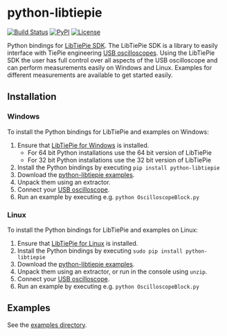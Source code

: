 # python-libtiepie
[![Build Status](https://travis-ci.org/TiePie/python-libtiepie.svg?branch=master)](https://travis-ci.org/TiePie/python-libtiepie)
[![PyPI](https://img.shields.io/pypi/v/python-libtiepie.svg)](https://pypi.org/project/python-libtiepie/)
[![License](https://img.shields.io/github/license/tiepie/python-libtiepie.svg)](LICENSE)

Python bindings for [LibTiePie SDK](https://www.tiepie.com/node/930). The LibTiePie SDK is a library to easily interface with TiePie engineering [USB oscilloscopes](https://www.tiepie.com/node/4). Using the LibTiePie SDK the user has full control over all aspects of the USB oscilloscope and can perform measurements easily on Windows and Linux. Examples for different measurements are available to get started easily.

## Installation

### Windows

To install the Python bindings for LibTiePie and examples on Windows:

1. Ensure that [LibTiePie for Windows](http://www.tiepie.com/node/1015) is installed.
   - For 64 bit Python installations use the 64 bit version of LibTiePie
   - For 32 bit Python installations use the 32 bit version of LibTiePie
2. Install the Python bindings by executing `pip install python-libtiepie`
3. Download the [python-libtiepie examples](https://minhaskamal.github.io/DownGit/#/home?url=https://github.com/TiePie/python-libtiepie/tree/master/examples).
4. Unpack them using an extractor.
5. Connect your [USB oscilloscope](https://www.tiepie.com/node/4).
6. Run an example by executing e.g. `python OscilloscopeBlock.py`

### Linux

To install the Python bindings for LibTiePie and examples on Linux:

1. Ensure that [LibTiePie for Linux](https://www.tiepie.com/node/1016) is installed.
2. Install the Python bindings by executing `sudo pip install python-libtiepie`
3. Download the [python-libtiepie examples](https://minhaskamal.github.io/DownGit/#/home?url=https://github.com/TiePie/python-libtiepie/tree/master/examples).
4. Unpack them using an extractor, or run in the console using `unzip`.
5. Connect your [USB oscilloscope](https://www.tiepie.com/node/4).
6. Run an example by executing e.g. `python OscilloscopeBlock.py`

## Examples

See the [examples directory](examples).
